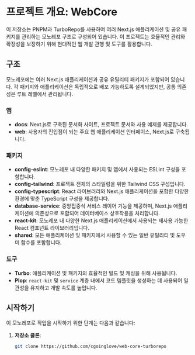 # 프로젝트 개요: WebCore

이 저장소는 PNPM과 TurboRepo를 사용하여 여러 Next.js 애플리케이션 및 공유 패키지를 관리하는 모노레포 구조로 구성되어 있습니다. 이 프로젝트는 효율적인 관리와 확장성을 보장하기 위해 현대적인 웹 개발 관행 및 도구를 활용합니다.

## 구조

모노레포에는 여러 Next.js 애플리케이션과 공유 유틸리티 패키지가 포함되어 있습니다. 각 패키지와 애플리케이션은 독립적으로 배포 가능하도록 설계되었지만, 공통 의존성은 루트 레벨에서 관리됩니다.

### 앱

- **docs**: Next.js로 구축된 문서화 사이트, 프로젝트 문서와 사용 예제를 제공합니다.
- **web**: 사용자의 진입점이 되는 주요 웹 애플리케이션 인터페이스, Next.js로 구축됩니다.

### 패키지

- **config-eslint**: 모노레포 내 다양한 패키지 및 앱에서 사용되는 ESLint 구성을 포함합니다.
- **config-tailwind**: 프로젝트 전체의 스타일링을 위한 Tailwind CSS 구성입니다.
- **config-typescript**: React 라이브러리와 Next.js 애플리케이션을 포함한 다양한 환경에 맞춘 TypeScript 구성을 제공합니다.
- **database-service**: 중앙집중식 서비스 레이어 기능을 제공하며, Next.js 애플리케이션에 의존성으로 포함되어 데이터베이스 상호작용을 처리합니다.
- **react-kit**: 모노레포 내 다양한 Next.js 애플리케이션에서 사용되는 재사용 가능한 React 컴포넌트 라이브러리입니다.
- **shared**: 모든 애플리케이션 및 패키지에서 사용할 수 있는 일반 유틸리티 및 도우미 함수를 포함합니다.

### 도구

- **Turbo**: 애플리케이션 및 패키지의 효율적인 빌드 및 캐싱을 위해 사용됩니다.
- **Plop**: `react-kit` 및 `service` 계층 내에서 코드 템플릿을 생성하는 데 사용되어 일관성을 유지하고 개발 속도를 높입니다.

## 시작하기

이 모노레포로 작업을 시작하기 위한 단계는 다음과 같습니다:

1. **저장소 클론**:
   ```bash
   git clone https://github.com/cgoinglove/web-core-turborepo
   ```

